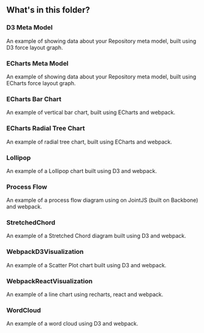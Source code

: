 ## What's in this folder?
### D3 Meta Model
An example of showing data about your Repository meta model, built using D3 force layout graph.

### ECharts Meta Model
An example of showing data about your Repository meta model, built using ECharts force layout graph.

### ECharts Bar Chart
An example of vertical bar chart, built using ECharts and webpack.

### ECharts Radial Tree Chart
An example of radial tree chart, built using ECharts and webpack.

### Lollipop
An example of a Lollipop chart built using D3 and webpack.

### Process Flow
An example of a process flow diagram using on JointJS (built on Backbone) and webpack.

### StretchedChord
An example of a Stretched Chord diagram built using D3 and webpack.

### WebpackD3Visualization
An example of a Scatter Plot chart built using D3 and webpack.

### WebpackReactVisualization
An example of a line chart using recharts, react and webpack.

### WordCloud
An example of a word cloud using D3 and webpack.
